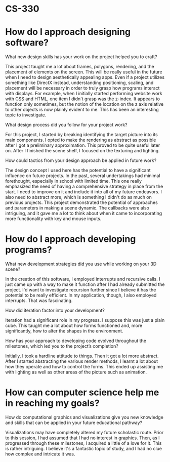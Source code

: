 # CS-330

# How do I approach designing software? 

What new design skills has your work on the project helped you to craft? 

This project taught me a lot about frames, polygons, rendering, and the placement of elements on the screen. This will be really useful in the future when I need to design aesthetically appealing apps. Even if a project utilizes something like DirectX instead, understanding positioning, scaling, and placement will be necessary in order to truly grasp how programs interact with displays. For example, when I initially started performing website work with CSS and HTML, one item I didn't grasp was the z-index. It appears to function only sometimes, but the notion of the location on the z axis relative to other objects is now plainly evident to me. This has been an interesting topic to investigate.

What design process did you follow for your project work? 

For this project, I started by breaking identifying the target picture into its main components. I opted to make the rendering as abstract as possible after I got a preliminary approximation. This proved to be quite useful later on. After I finished the scene shelf, I focused on the texturing and lighting.

How could tactics from your design approach be applied in future work? 

The design concept I used here has the potential to have a significant influence on future projects. In the past, several undertakings had minimal forethought, especially in school with limited time. This one really emphasized the need of having a comprehensive strategy in place from the start. I need to improve on it and include it into all of my future endeavors. I also need to abstract more, which is something I didn't do as much on previous projects. This project demonstrated the potential of approaches and parameters in making a scene dynamic. The callbacks were also intriguing, and it gave me a lot to think about when it came to incorporating more functionality with key and mouse inputs.

# How do I approach developing programs? 

What new development strategies did you use while working on your 3D scene? 

In the creation of this software, I employed interrupts and recursive calls. I just came up with a way to make it function after I had already submitted the project. I'd want to investigate recursion further since I believe it has the potential to be really efficient. In my application, though, I also employed interrupts. That was fascinating.

How did iteration factor into your development? 

Iteration had a significant role in my progress. I suppose this was just a plain cube. This taught me a lot about how forms functioned and, more significantly, how to alter the shapes in the environment.

How has your approach to developing code evolved throughout the milestones, which led you to the project’s completion? 

Initially, I took a hardline attitude to things. Then it got a lot more abstract. After I started abstracting the various render methods, I learnt a lot about how they operate and how to control the forms. This ended up assisting me with lighting as well as other areas of the picture such as animation.


# How can computer science help me in reaching my goals? 

How do computational graphics and visualizations give you new knowledge and skills that can be applied in your future educational pathway?

Visualizations may have completely altered my future scholastic route. Prior to this session, I had assumed that I had no interest in graphics. Then, as I progressed through these milestones, I acquired a little of a love for it. This is rather intriguing. I believe it's a fantastic topic of study, and I had no clue how complex and intricate it was.
